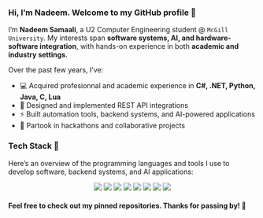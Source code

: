 ### Hi, I’m Nadeem. Welcome to my GitHub profile 🦖

I’m **Nadeem Samaali**, a U2 Computer Engineering student @ `McGill University`. My interests span **software systems, AI, and hardware-software integration**, with hands-on experience in both **academic and industry settings**. 

Over the past few years, I’ve:  
* 💻 Acquired profesionnal and academic experience in **C#, .NET, Python, Java, C, Lua**  
* 🔗 Designed and implemented REST API integrations
* ⚡ Built automation tools, backend systems, and AI-powered applications  
* 🤝 Partook in hackathons and collaborative projects  

### Tech Stack 🦕
Here’s an overview of the programming languages and tools I use to develop software, backend systems, and AI applications:
<p align="center">
  <img src="https://img.shields.io/badge/python-3670A0?style=for-the-badge&logo=python&logoColor=ffdd54"/>
  <img src="https://img.shields.io/badge/c-%2300599C.svg?style=for-the-badge&logo=c&logoColor=white"/>
  <img src="https://img.shields.io/badge/c%23-%23239120.svg?style=for-the-badge&logo=c-sharp&logoColor=white"/>
  <img src="https://img.shields.io/badge/.NET-512BD4.svg?style=for-the-badge&logo=dotnet&logoColor=white"/>
  <img src="https://img.shields.io/badge/java-%23ED8B00.svg?style=for-the-badge&logo=openjdk&logoColor=white"/>
  <img src="https://img.shields.io/badge/Lua-%232C2D72.svg?style=for-the-badge&logo=lua&logoColor=white"/>
  <img src="https://img.shields.io/badge/git-%23F05033.svg?style=for-the-badge&logo=git&logoColor=white"/>
  <img src="https://img.shields.io/badge/bash-%23121011.svg?style=for-the-badge&logo=gnu-bash&logoColor=white"/>
</p>


#### Feel free to check out my pinned repositories. Thanks for passing by! 🦏

